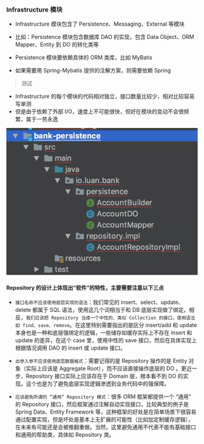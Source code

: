 ### Infrastructure 模块

* Infrastructure 模块包含了 Persistence、Messaging、External 等模块
* 比如：Persistence 模块包含数据库 DAO 的实现，包含 Data Object、ORM Mapper、Entity 到 DO 的转化类等

* Persistence 模块要依赖具体的 ORM 类库，比如 MyBatis
* 如果需要用 Spring-Mybatis 提供的注解方案，则需要依赖 Spring

> 测试
* Infrastructure 的每个模块的代码相对独立，接口数量比较少，相对比较容易写单测
* 但是由于依赖了外部 I/O，速度上不可能很快，但好在模块的变动不会很频繁，属于一劳永逸

![img.png](img.png)

#### Repository 的设计上体现出“软件”的特性，主要需要注意以下三点

* `接口名称不应该使用底层实现的语法`：我们常见的 insert、select、update、delete 都属于 SQL 语法，使用这几个词相当于和 DB 底层实现做了绑定。相反，`我们应该把 Repository 当成一个中性的、类似 Collection 的接口，使用语法如 find、save、remove`。在这里特别需要指出的是区分 insert/add 和 update 本身也是一种和底层强绑定的逻辑，一些储存如缓存实际上不存在 insert 和 update 的差异，在这个 case 里，使用中性的 save 接口，然后在具体实现上根据情况调用 DAO 的 insert 或 update 接口。


* `出参入参不应该使用底层数据格式`：需要记得的是 Repository 操作的是 Entity 对象（实际上应该是 Aggregate Root），而不应该直接操作底层的 DO 。更近一步，Repository 接口实际上应该存在于 Domain 层，根本看不到 DO 的实现。这个也是为了避免底层实现逻辑渗透到业务代码中的强保障。


* `应该避免所谓的 “通用” Repository 模式`：很多 ORM 框架都提供一个 “通用” 的 Repository 接口，然后框架通过注解自动实现接口，比较典型的例子是 Spring Data、Entity Framework 等，这种框架的好处是在简单场景下很容易通过配置实现，但是坏处是基本上无扩展的可能性（比如加定制缓存逻辑），在未来有可能还是会被推翻重做。当然，这里避免通用不代表不能有基础接口和通用的帮助类，具体如 Repository 类。